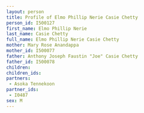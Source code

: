 ```yaml
---
layout: person
title: Profile of Elmo Phillip Nerie Casie Chetty
person_id: I500127
first_name: Elmo Phillip Nerie
last_name: Casie Chetty
full_name: Elmo Phillip Nerie Casie Chetty
mother: Mary Rose Anandappa
mother_id: I500077
father: Anthony Joseph Faustin "Joe" Casie Chetty
father_id: I500078
children:
children_ids:
partners:
 - Asoka Tennekoon
partner_ids:
 - I0487
sex: M
---
```


